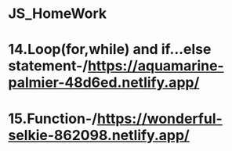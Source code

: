 # JS_HomeWork
# 14.Loop(for,while) and if...else statement-/https://aquamarine-palmier-48d6ed.netlify.app/
# 15.Function-/https://wonderful-selkie-862098.netlify.app/

